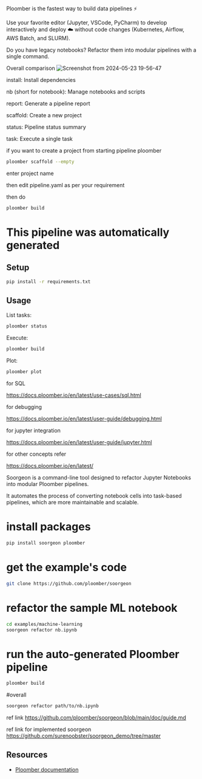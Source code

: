 
Ploomber is the fastest way to build data pipelines ⚡️


 Use your favorite editor (Jupyter, VSCode, PyCharm) to develop interactively and deploy ☁️ without code changes (Kubernetes, Airflow, AWS Batch, and SLURM).


Do you have legacy notebooks? Refactor them into modular pipelines with a single command.


Overall comparison
![Screenshot from 2024-05-23 19-56-47](https://github.com/surenoobster/docs_of_ploomber/assets/154669584/e7ee668f-252b-4280-9339-56b659600779)



install: Install dependencies

nb (short for notebook): Manage notebooks and scripts

report: Generate a pipeline report

scaffold: Create a new project

status: Pipeline status summary

task: Execute a single task

if you want to create a project from starting pipeline 
ploomber 

```sh
ploomber scaffold --empty
```

enter project name 

then edit pipeline.yaml as per your requirement

then do 

```sh
ploomber build
```

# This pipeline was automatically generated

## Setup

```sh
pip install -r requirements.txt
```

## Usage

List tasks:

```sh
ploomber status
```

Execute:

```sh
ploomber build
```

Plot:

```sh
ploomber plot
```


for SQL 

https://docs.ploomber.io/en/latest/use-cases/sql.html

for debugging

https://docs.ploomber.io/en/latest/user-guide/debugging.html

for jupyter integration

https://docs.ploomber.io/en/latest/user-guide/jupyter.html

for other concepts refer 

https://docs.ploomber.io/en/latest/





Soorgeon is a command-line tool designed to refactor Jupyter Notebooks into modular Ploomber pipelines.

It automates the process of converting notebook cells into task-based pipelines, which are more maintainable and scalable.




# install packages
```sh
pip install soorgeon ploomber
```

# get the example's code

```sh
git clone https://github.com/ploomber/soorgeon
```

# refactor the sample ML notebook

``` sh
cd examples/machine-learning
soorgeon refactor nb.ipynb
```
# run the auto-generated Ploomber pipeline
```sh
ploomber build
```

#overall 
```sh
soorgeon refactor path/to/nb.ipynb
```


ref link
https://github.com/ploomber/soorgeon/blob/main/doc/guide.md




ref link for implemented soorgeon
https://github.com/surenoobster/soorgeon_demo/tree/master








## Resources

* [Ploomber documentation](https://docs.ploomber.io)
